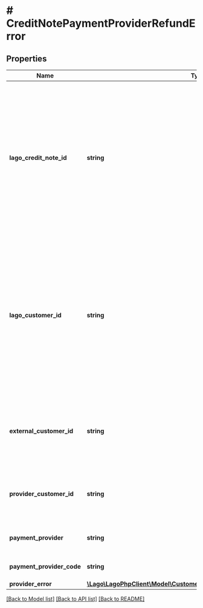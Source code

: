 # # CreditNotePaymentProviderRefundError

## Properties

Name | Type | Description | Notes
------------ | ------------- | ------------- | -------------
**lago_credit_note_id** | **string** | Unique identifier assigned to the credit note within the Lago application. This ID is exclusively created by Lago and serves as a unique identifier for the credit note record within the Lago system. |
**lago_customer_id** | **string** | Unique identifier assigned to the customer within the Lago application. This ID is exclusively created by Lago and serves as a unique identifier for the customer&#39;s record within the Lago system. |
**external_customer_id** | **string** | The customer external unique identifier (provided by your own application) |
**provider_customer_id** | **string** | Unique identifier of the customer within the payment provider | [optional]
**payment_provider** | **string** | The type of payment provider code |
**payment_provider_code** | **string** | Code of the payment provider | [optional]
**provider_error** | [**\Lago\LagoPhpClient\Model\CustomerIntegratrionErrorObjectProviderError**](CustomerIntegratrionErrorObjectProviderError.md) |  | [optional]

[[Back to Model list]](../../README.md#models) [[Back to API list]](../../README.md#endpoints) [[Back to README]](../../README.md)

